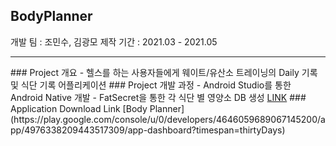 ## BodyPlanner
개발 팀 : 조민수, 김광모
제작 기간 : 2021.03 - 2021.05
<hr/>
### Project 개요
  - 헬스를 하는 사용자들에게 웨이트/유산소 트레이닝의 Daily 기록 및 식단 기록 어플리케이션
### Project 개발 과정
  - Android Studio를 통한 Android Native 개발
  - FatSecret을 통한 각 식단 별 영양소 DB 생성 <a href="https://www.fatsecret.kr/">LINK</a>
<nr/>
### Application Download Link
[Body Planner](https://play.google.com/console/u/0/developers/4646059689067145200/app/4976338209443517309/app-dashboard?timespan=thirtyDays)
